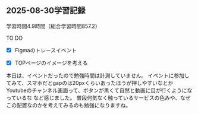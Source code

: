 ## 2025-08-30学習記録
学習時間4.9時間（総合学習時間857.2）

TO DO
- [x] Figmaのトレースイベント
- [x] TOPページのイメージを考える


本日は、イベントだったので勉強時間は計測していません。
イベントに参加してみて、スマホだとgapのは20pxくらいあったほうが押しやすいなとか
Youtubeのチャンネル画面って、ボタンが黒くて自然と動画に目が行くようになっているな
など感じました。
普段何気なく触っているサービスの色みや、なぜこの配置なのかを考えてみるのも勉強になりますね。
